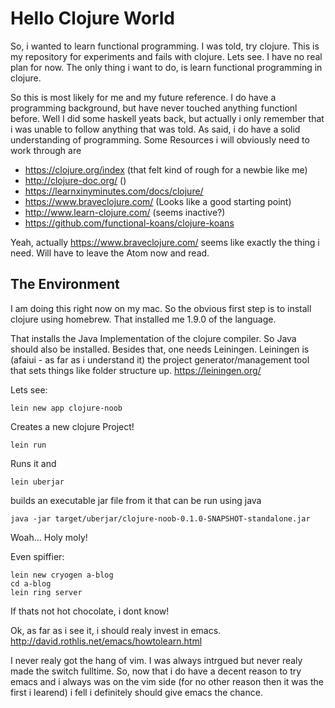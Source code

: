 # Hello Clojure World

So, i wanted to learn functional programming. I was told, try clojure. This
is my repository for experiments and fails with clojure. Lets see. I have no
real plan for now. The only thing i want to do, is learn functional programming
in clojure.

So this is most likely for me and my future reference. I do have
a programming background, but have never touched anything functionl before. Well
I did some haskell yeats back, but actually i only remember that i was unable
to follow anything that was told. As said, i do have a solid understanding
of programming. Some Resources i will obviously need to work through are

 * https://clojure.org/index (that felt kind of rough for a newbie like me)
 * http://clojure-doc.org/ ()
 * https://learnxinyminutes.com/docs/clojure/
 * https://www.braveclojure.com/ (Looks like a good starting point)
 * http://www.learn-clojure.com/ (seems inactive?)
 * https://github.com/functional-koans/clojure-koans

Yeah, actually https://www.braveclojure.com/ seems like exactly the thing i need. Will have to leave the Atom now and read.

## The Environment

I am doing this right now on my mac. So the obvious first step is
to install clojure using homebrew. That installed me 1.9.0 of the language.

That installs the Java Implementation  of the clojure compiler. So
Java should also be installed. Besides that, one needs Leiningen. Leiningen
is (afaiui - as far as i understand it) the project generator/management
tool that sets things like folder structure up. https://leiningen.org/

Lets see:

    lein new app clojure-noob

Creates a new clojure Project!

    lein run

Runs it and

    lein uberjar

builds an executable jar file from it that can be run using java

    java -jar target/uberjar/clojure-noob-0.1.0-SNAPSHOT-standalone.jar

Woah... Holy moly!

Even spiffier:

    lein new cryogen a-blog
    cd a-blog
    lein ring server

If thats not hot chocolate, i dont know!

Ok, as far as i see it, i should realy invest in emacs. http://david.rothlis.net/emacs/howtolearn.html

I never realy got the hang of vim. I was always intrgued but never realy made
the switch fulltime. So, now that i do have a decent reason to try emacs and
i always was on the vim side (for no other reason then it was the first i learend)
i fell i definitely should give emacs the chance.
